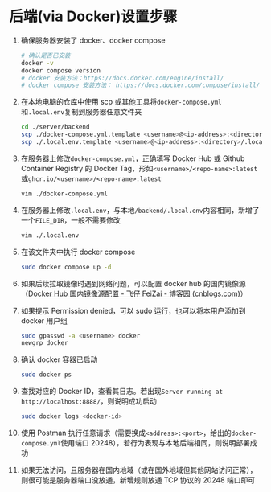 # 后端(via Docker)设置步骤

1. 确保服务器安装了 docker、docker compose

   ```bash
   # 确认是否已安装
   docker -v
   docker compose version
   # docker 安装方法：https://docs.docker.com/engine/install/
   # docker compose 安装方法： https://docs.docker.com/compose/install/
   ```

2. 在本地电脑的仓库中使用 scp 或其他工具将`docker-compose.yml`和`.local.env`复制到服务器任意文件夹

   ```bash
   cd ./server/backend
   scp ./docker-compose.yml.template <username>@<ip-address>:<directory>/docker-compose.yml
   scp ./.local.env.template <username>@<ip-address>:<directory>/.local.env
   ```

3. 在服务器上修改`docker-compose.yml`，正确填写 Docker Hub 或 Github Container Registry 的 Docker Tag，形如`<username>/<repo-name>:latest`或`ghcr.io/<username>/<repo-name>:latest`

   ```bash
   vim ./docker-compose.yml
   ```

4. 在服务器上修改`.local.env`，与本地`/backend/.local.env`内容相同，新增了一个`FILE_DIR`，一般不需要修改

   ```bash
   vim ./.local.env
   ```

5. 在该文件夹中执行 docker compose

   ```bash
   sudo docker compose up -d
   ```

6. 如果后续拉取镜像时遇到网络问题，可以配置 docker hub 的国内镜像源（[Docker Hub 国内镜像源配置 - 飞仔 FeiZai - 博客园 (cnblogs.com)](https://www.cnblogs.com/yuzhihui/p/17461781.html)）

7. 如果提示 Permission denied，可以 sudo 运行，也可以将本用户添加到 docker 用户组

   ```bash
   sudo gpasswd -a <username> docker
   newgrp docker
   ```

8. 确认 docker 容器已启动

   ```bash
   sudo docker ps
   ```

9. 查找对应的 Docker ID，查看其日志。若出现`Server running at http://localhost:8888/`，则说明成功启动

   ```bash
   sudo docker logs <docker-id>
   ```

10. 使用 Postman 执行任意请求（需要换成`<address>:<port>`，给出的`docker-compose.yml`使用端口 20248），若行为表现与本地后端相同，则说明部署成功

11. 如果无法访问，且服务器在国内地域（或在国外地域但其他网站访问正常），则很可能是服务器端口没放通，新增规则放通 TCP 协议的 20248 端口即可
